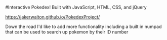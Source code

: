 #Interactive Pokedex!
Built with JavaScript, HTML, CSS, and jQuery

https://jakerwalton.github.io/PokedexProject/

Down the road I'd like to add more functionality including a built in numpad that can be used to search up pokemon by their ID number